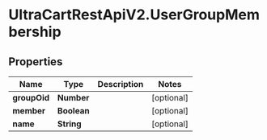 # UltraCartRestApiV2.UserGroupMembership

## Properties
Name | Type | Description | Notes
------------ | ------------- | ------------- | -------------
**groupOid** | **Number** |  | [optional] 
**member** | **Boolean** |  | [optional] 
**name** | **String** |  | [optional] 


